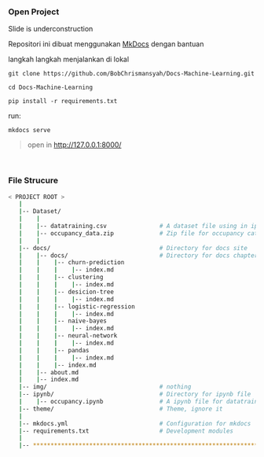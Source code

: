 ### Open Project

Slide is underconstruction


Repositori ini dibuat menggunakan [MkDocs](www.mkdocs.org/) dengan bantuan 

langkah langkah menjalankan di lokal


```
git clone https://github.com/BobChrismansyah/Docs-Machine-Learning.git
```

```
cd Docs-Machine-Learning
```

```
pip install -r requirements.txt
```



run:
```
mkdocs serve
```

>open in http://127.0.0.1:8000/

<br>

### File Strucure


```bash
< PROJECT ROOT >
   |
   |-- Dataset/
   |    |
   |    |-- datatraining.csv               # A dataset file using in ipynb folder
   |    |-- occupancy_data.zip             # Zip file for occupancy cataset training
   |    |
   |-- docs/                               # Directory for docs site
   |    |-- docs/                          # Directory for docs chapter
   |    |    |-- churn-prediction   
   |    |    |    |-- index.md
   |    |    |-- clustering
   |    |    |    |-- index.md
   |    |    |-- desicion-tree
   |    |    |    |-- index.md
   |    |    |-- logistic-regression
   |    |    |    |-- index.md
   |    |    |-- naive-bayes
   |    |    |    |-- index.md
   |    |    |-- neural-network
   |    |    |    |-- index.md
   |    |    |-- pandas
   |    |    |    |-- index.md
   |    |    |-- index.md
   |    |-- about.md
   |    |-- index.md
   |-- img/                                # nothing
   |-- ipynb/                              # Directory for ipynb file
   |    |-- occupancy.ipynb                # A ipynb file for datatraining.csv dataset training
   |-- theme/                              # Theme, ignore it
   |
   |-- mkdocs.yml                          # Configuration for mkdocs
   |-- requirements.txt                    # Development modules
   |
   |-- ************************************************************************
```
